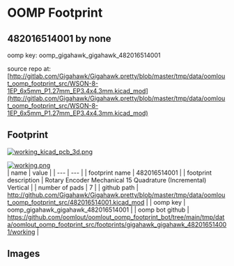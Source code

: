 # OOMP Footprint  
## 482016514001  by none  
  
oomp key: oomp_gigahawk_gigahawk_482016514001  
  
source repo at: [http://gitlab.com/Gigahawk/Gigahawk.pretty/blob/master/tmp/data/oomlout_oomp_footprint_src/WSON-8-1EP_6x5mm_P1.27mm_EP3.4x4.3mm.kicad_mod](http://gitlab.com/Gigahawk/Gigahawk.pretty/blob/master/tmp/data/oomlout_oomp_footprint_src/WSON-8-1EP_6x5mm_P1.27mm_EP3.4x4.3mm.kicad_mod)  
## Footprint  
  
[![working_kicad_pcb_3d.png](working_kicad_pcb_3d_600.png)](working_kicad_pcb_3d.png)  
  
[![working.png](working_600.png)](working.png)  
| name | value | 
| --- | --- | 
| footprint name | 482016514001 | 
| footprint description | Rotary Encoder Mechanical 15 Quadrature (Incremental) Vertical | 
| number of pads | 7 | 
| github path | http://github.com/Gigahawk/Gigahawk.pretty/blob/master/tmp/data/oomlout_oomp_footprint_src/482016514001.kicad_mod | 
| oomp key | oomp_gigahawk_gigahawk_482016514001 | 
| oomp bot github | https://github.com/oomlout/oomlout_oomp_footprint_bot/tree/main/tmp/data/oomlout_oomp_footprint_src/footprints/gigahawk_gigahawk_482016514001/working | 
## Images  
